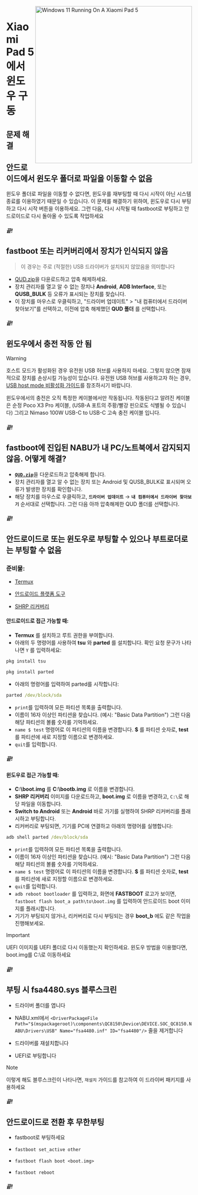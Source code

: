 <img align="right" src="https://raw.githubusercontent.com/erdilS/Port-Windows-11-Xiaomi-Pad-5/main/nabu.png" width="425" alt="Windows 11 Running On A Xiaomi Pad 5">

# Xiaomi Pad 5 에서 윈도우 구동

## 문제 해결

## 안드로이드에서 윈도우 폴더로 파일을 이동할 수 없음

윈도우 폴더로 파일을 이동할 수 없다면, 윈도우를 재부팅할 때 다시 시작이 아닌 시스템 종료를 이용하였기 때문일 수 있습니다. 이 문제를 해결하기 위하여, 윈도우로 다시 부팅하고 다시 시작 버튼을 이용하세요. 그런 다음, 다시 시작될 때 fastboot로 부팅하고 안드로이드로 다시 돌아올 수 있도록 작업하세요 

##### 끝!
## fastboot 또는 리커버리에서 장치가 인식되지 않음
> 이 경우는 주로 (적절한) USB 드라이버가 설치되지 않았음을 의미합니다
- [QUD.zip](https://github.com/n00b69/woa-betalm/releases/download/Qfil/QUD.zip)을 다윤로드하고 압축 해제하세요.
- 장치 관리자를 열고 알 수 없는 장치나 **Android**, **ADB Interface**, 또는 **QUSB_BULK** 등 오류가 표시되는 장치를 찾습니다.
- 이 장치를 마우스로 우클릭하고, "드라이버 업데이트" > "내 컴퓨터에서 드라이버 찾아보기"를 선택하고, 이전에 압축 해제했던 **QUD 폴더** 를 선택합니다.

##### 끝!

## 윈도우에서 충전 작동 안 됨
> [!WARNING]
> 호스트 모드가 활성화된 경우 유전원 USB 허브를 사용하지 마세요. 그렇지 않으면 잠재적으로 장치를 손상시킬 가능성이 있습니다. 유전원 USB 허브를 사용하고자 하는 경우, [USB host mode 비활성화 가이드](/guide/Korean/Additional-materials-ko.md#usb-호스트-모드-비활성화)를 참조하시기 바랍니다.

윈도우에서의 충전은 오직 특정한 케이블에서만 작동됩니다. 작동된다고 알려진 케이블은 순정 Poco X3 Pro 케이블, (USB-A 포트의 주황/빨강 핀으로도 식별될 수 있습니다) 그리고 Nimaso 100W USB-C to USB-C 고속 충전 케이블 입니다.

##### 끝!

## fastboot에 진입된 NABU가 내 PC/노트북에서 감지되지 않음. 어떻게 해결?
- [**`QUD.zip`**](https://github.com/n00b69/woa-betalm/releases/download/Qfil/QUD.zip)을 다운로드하고 압축해제 합니다.
- 장치 관리자를 열고 알 수 없는 장치 또는 Android 및 QUSB_BULK로 표시되며 오류가 발생한 장치를 확인합니다.
- 해당 장치를 마우스로 우클릭하고, **```드라이버 업데이트```** → **`내 컴퓨터에서 드라이버 찾아보기`** 순서대로 선택합니다. 그런 다음 아까 압축해제한 QUD 폴더를 선택합니다.

##### 끝!


## 안드로이드로 또는 윈도우로 부팅할 수 있으나 부트로더로는 부팅할 수 없음

### 준비물:
- [Termux](https://play.google.com/store/apps/details?id=com.termux)

- [안드로이드 플랫폼 도구](https://developer.android.com/studio/releases/platform-tools)

- [SHRP 리커버리](https://github.com/erdilS/Port-Windows-11-Xiaomi-Pad-5/releases/download/1.0/SHRP.img)

#### 안드로이드로 접근 가능할 때:
- **Termux** 를 설치하고 루트 권한을 부여합니다.
- 아래의 두 명령어를 사용하여 **tsu** 와 **parted** 를 설치합니다. 확인 요청 문구가 나타나면 `Y` 를 입력하세요:
```cmd
pkg install tsu
```
```cmd
pkg install parted
```
- 아래의 명령어를 입력하여 parted를 시작합니다:
```cmd
parted /dev/block/sda
```
- ```print```를 입력하여 모든 파티션 목록을 출력합니다.
- 이름이 16자 이상인 파티션을 찾습니다. (예시: "Basic Data Partition") 그런 다음 해당 파티션의 볼륨 숫자를 기억하세요.
- ```name $ test``` 명령어로 이 파티션의 이름을 변경합니다. **$** 를 파티션 숫자로, **test** 를 파티션에 새로 지정할 이름으로 변경하세요.
- ```quit```를 입력합니다.

##### 끝!


#### 윈도우로 접근 가능할 때:
- **C:\boot.img** 를 **C:\bootb.img** 로 이름을 변경합니다.
- **SHRP 리커버리** 이미지를 다운로드하고, **boot.img** 로 이름을 변경하고, `C:\`로 해당 파일을 이동합니다.
- **Switch to Android** 또는 **Android** 바로 가기를 실행하여 SHRP 리커버리를 플래시하고 부팅합니다.
- 리커버리로 부팅되면, 기기를 PC에 연결하고 아래의 명령어를 실행합니다:
```cmd
adb shell parted /dev/block/sda
```
- ```print```를 입력하여 모든 파티션 목록을 출력합니다.
- 이름이 16자 이상인 파티션을 찾습니다. (예시: "Basic Data Partition") 그런 다음 해당 파티션의 볼륨 숫자를 기억하세요.
- ```name $ test``` 명령어로 이 파티션의 이름을 변경합니다. **$** 를 파티션 숫자로, **test** 를 파티션에 새로 지정할 이름으로 변경하세요.
- ```quit```를 입력합니다.
- ```adb reboot bootloader``` 를 입력하고, 화면에 **FASTBOOT** 로고가 보이면, ```fastboot flash boot_a path\to\boot.img``` 를 입력하여 안드로이드 boot 이미지를 플래시합니다.
- 기기가 부팅되지 않거나, 리커버리로 다시 부팅되는 경우 **boot_b** 에도 같은 작업을 진행해보세요.

> [!important]
> UEFI 이미지를 UEFI 폴더로 다시 이동했는지 확인하세요. 윈도우 방법을 이용했다면, boot.img를 C:\로 이동하세요

##### 끝!

## 부팅 시 fsa4480.sys 블루스크린
- 드라이버 폴더를 엽니다

- NABU.xml에서 ```<DriverPackageFile Path="$(mspackageroot)\components\QC8150\Device\DEVICE.SOC_QC8150.NABU\Drivers\USB" Name="fsa4480.inf" ID="fsa4480"/>``` 줄을 제거합니다

- 드라이버를 재설치합니다

- UEFI로 부팅합니다
> [!NOTE]
> 이렇게 해도 블루스크린이 나타나면, `재설치` 가이드를 참고하여 이 드라이버 패키지를 사용하세요 

##### 끝!

## 안드로이드로 전환 후 무한부팅
- fastboot로 부팅하세요

- ```fastboot set_active other```

- ```fastboot flash boot <boot.img>```

- ```fastboot reboot```

##### 끝!

















